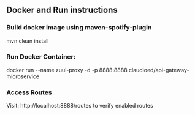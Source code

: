 ## Docker and Run instructions

### Build docker image using maven-spotify-plugin

mvn clean install

### Run Docker Container:

docker run --name zuul-proxy -d -p 8888:8888 claudioed/api-gateway-microservice

### Access Routes

Visit: http://localhost:8888/routes to verify enabled routes